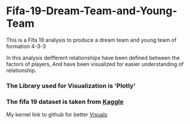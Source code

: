 # Fifa-19-Dream-Team-and-Young-Team
This is a Fifa 19 analysis to produce a dream team and young team of formation 4-3-3

In this analysis deifferent relationships have been defined between the factors of players, And have been visualized for easier understanding of relationship.

### The Library used for Visualization is 'Plotly'
### The fifa 19 dataset is taken from [Kaggle](https://www.kaggle.com/karangadiya/fifa19)
My kernel link to github for better [Visuals](https://www.kaggle.com/shasija95/dream-team-and-young-team?scriptVersionId=11547323)

